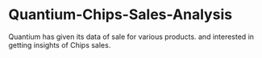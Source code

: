 # Quantium-Chips-Sales-Analysis
Quantium has given its data of sale for various products. and interested in getting insights of Chips sales. 
